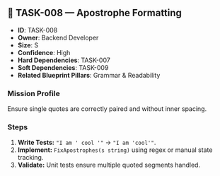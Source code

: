 ## 🧠 TASK-008 — Apostrophe Formatting

- **ID**: TASK-008  
- **Owner**: Backend Developer  
- **Size**: S  
- **Confidence**: High  
- **Hard Dependencies**: TASK-007  
- **Soft Dependencies**: TASK-009  
- **Related Blueprint Pillars**: Grammar & Readability

### Mission Profile
Ensure single quotes are correctly paired and without inner spacing.

### Steps
1. **Write Tests:** `"I am ' cool '"` → `"I am 'cool'"`.  
2. **Implement:** `FixApostrophes(s string)` using regex or manual state tracking.  
3. **Validate:** Unit tests ensure multiple quoted segments handled.
